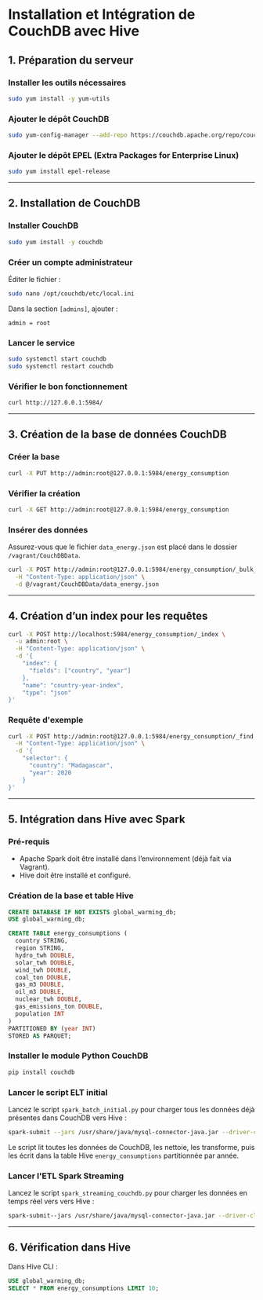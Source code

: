 # Installation et Intégration de CouchDB avec Hive

## 1. Préparation du serveur

### Installer les outils nécessaires
```bash
sudo yum install -y yum-utils
```

### Ajouter le dépôt CouchDB
```bash
sudo yum-config-manager --add-repo https://couchdb.apache.org/repo/couchdb.repo
```

### Ajouter le dépôt EPEL (Extra Packages for Enterprise Linux)
```bash
sudo yum install epel-release
```

---

## 2. Installation de CouchDB

### Installer CouchDB
```bash
sudo yum install -y couchdb
```

### Créer un compte administrateur
Éditer le fichier :
```bash
sudo nano /opt/couchdb/etc/local.ini
```
Dans la section `[admins]`, ajouter :
```
admin = root
```

### Lancer le service
```bash
sudo systemctl start couchdb
sudo systemctl restart couchdb
```

### Vérifier le bon fonctionnement
```bash
curl http://127.0.0.1:5984/
```

---

## 3. Création de la base de données CouchDB

### Créer la base
```bash
curl -X PUT http://admin:root@127.0.0.1:5984/energy_consumption
```

### Vérifier la création
```bash
curl -X GET http://admin:root@127.0.0.1:5984/energy_consumption
```

### Insérer des données
Assurez-vous que le fichier `data_energy.json` est placé dans le dossier `/vagrant/CouchDBData`.

```bash
curl -X POST http://admin:root@127.0.0.1:5984/energy_consumption/_bulk_docs \
  -H "Content-Type: application/json" \
  -d @/vagrant/CouchDBData/data_energy.json
```

---

## 4. Création d’un index pour les requêtes

```bash
curl -X POST http://localhost:5984/energy_consumption/_index \
  -u admin:root \
  -H "Content-Type: application/json" \
  -d '{
    "index": {
      "fields": ["country", "year"]
    },
    "name": "country-year-index",
    "type": "json"
}'
```

### Requête d'exemple
```bash
curl -X POST http://admin:root@127.0.0.1:5984/energy_consumption/_find \
  -H "Content-Type: application/json" \
  -d '{
    "selector": {
      "country": "Madagascar",
      "year": 2020
    }
}'
```

---

## 5. Intégration dans Hive avec Spark

### Pré-requis
- Apache Spark doit être installé dans l’environnement (déjà fait via Vagrant).
- Hive doit être installé et configuré.

### Création de la base et table Hive

```sql
CREATE DATABASE IF NOT EXISTS global_warming_db;
USE global_warming_db;

CREATE TABLE energy_consumptions (
  country STRING,
  region STRING,
  hydro_twh DOUBLE,
  solar_twh DOUBLE,
  wind_twh DOUBLE,
  coal_ton DOUBLE,
  gas_m3 DOUBLE,
  oil_m3 DOUBLE,
  nuclear_twh DOUBLE,
  gas_emissions_ton DOUBLE,
  population INT
)
PARTITIONED BY (year INT)
STORED AS PARQUET;
```

### Installer le module Python CouchDB
```bash
pip install couchdb
```

### Lancer le script ELT initial

Lancez le script `spark_batch_initial.py` pour charger tous les données déjà présentes dans CouchDB vers Hive :
```bash
spark-submit --jars /usr/share/java/mysql-connector-java.jar --driver-class-path /usr/share/java/mysql-connector-java.jar /vagrant/couchDBData/spark_batch_initial.py
```

Le script lit toutes les données de CouchDB, les nettoie, les transforme, puis les écrit dans la table Hive `energy_consumptions` partitionnée par année.

### Lancer l'ETL Spark Streaming

Lancez le script `spark_streaming_couchdb.py` pour charger les données en temps réel vers vers Hive :
```bash
spark-submit--jars /usr/share/java/mysql-connector-java.jar --driver-class-path /usr/share/java/mysql-connector-java.jar /vagrant/couchDBData/spark_streaming_couchdb.py
```

---

## 6. Vérification dans Hive

Dans Hive CLI :
```sql
USE global_warming_db;
SELECT * FROM energy_consumptions LIMIT 10;
```
